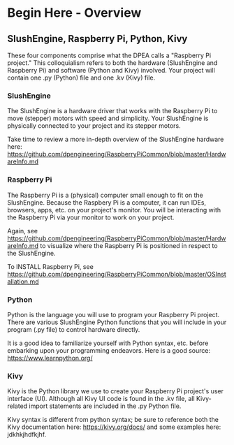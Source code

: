 # Begin Here - Overview

## SlushEngine, Raspberry Pi, Python, Kivy

These four components comprise what the DPEA calls a "Raspberry Pi project." This colloquialism refers to both the hardware (SlushEngine and Raspberry Pi) and software (Python and Kivy) involved. Your project will contain one .py (Python) file and one .kv (Kivy) file.

### SlushEngine
The SlushEngine is a hardware driver that works with the Raspberry Pi to move (stepper) motors with speed and simplicity. Your SlushEngine is physically connected to your project and its stepper motors.

Take time to review a more in-depth overview of the SlushEngine hardware here: https://github.com/dpengineering/RaspberryPiCommon/blob/master/HardwareInfo.md 

### Raspberry Pi
The Raspberry Pi is a (physical) computer small enough to fit on the SlushEngine. Because the Raspbery Pi is a computer, it can run IDEs, browsers, apps, etc. on your project's monitor. You will be interacting with the Raspberry Pi via your monitor to work on your project.

Again, see https://github.com/dpengineering/RaspberryPiCommon/blob/master/HardwareInfo.md to visualize where the Raspberry Pi is positioned in respect to the SlushEngine.

To INSTALL Raspberry Pi, see https://github.com/dpengineering/RaspberryPiCommon/blob/master/OSInstallation.md

### Python
Python is the language you will use to program your Raspberry Pi project. There are various SlushEngine Python functions that you will include in your program (.py file) to control hardware directly.

It is a good idea to familiarize yourself with Python syntax, etc. before embarking upon your programming endeavors. Here is a good source: https://www.learnpython.org/

### Kivy
Kivy is the Python library we use to create your Raspberry Pi project's user interface (UI). Although all Kivy UI code is found in the .kv file, all Kivy-related import statements are included in the .py Python file. 

Kivy syntax is different from python syntax; be sure to reference both the Kivy documentation here: https://kivy.org/docs/ and some examples here: jdkhkjhdfkjhf.
